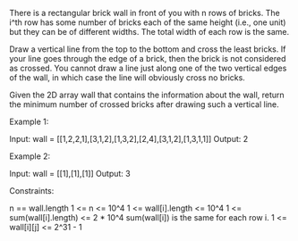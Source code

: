 There is a rectangular brick wall in front of you with n rows of bricks. The
i^th row has some number of bricks each of the same height (i.e., one unit)
but they can be of different widths. The total width of each row is the
same.

Draw a vertical line from the top to the bottom and cross the least bricks.
If your line goes through the edge of a brick, then the brick is not
considered as crossed. You cannot draw a line just along one of the two
vertical edges of the wall, in which case the line will obviously cross no
bricks.

Given the 2D array wall that contains the information about the wall, return
the minimum number of crossed bricks after drawing such a vertical line.


Example 1:


Input: wall = [[1,2,2,1],[3,1,2],[1,3,2],[2,4],[3,1,2],[1,3,1,1]]
Output: 2


Example 2:


Input: wall = [[1],[1],[1]]
Output: 3



Constraints:


n == wall.length
1 <= n <= 10^4
1 <= wall[i].length <= 10^4
1 <= sum(wall[i].length) <= 2 * 10^4
sum(wall[i]) is the same for each row i.
1 <= wall[i][j] <= 2^31 - 1




